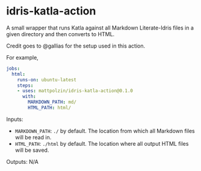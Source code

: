 # idris-katla-action

A small wrapper that runs Katla against all Markdown Literate-Idris files in a given directory and then converts to HTML.

Credit goes to @gallias for the setup used in this action.

For example,
```yaml
jobs:
  html:
    runs-on: ubuntu-latest
    steps:
    - uses: mattpolzin/idris-katla-action@0.1.0
      with:
        MARKDOWN_PATH: md/
        HTML_PATH: html/
```

Inputs:
- `MARKDOWN_PATH`: `./` by default. The location from which all Markdown files will be read in.
- `HTML_PATH`: `./html` by default. The location where all output HTML files will be saved.

Outputs:
N/A

